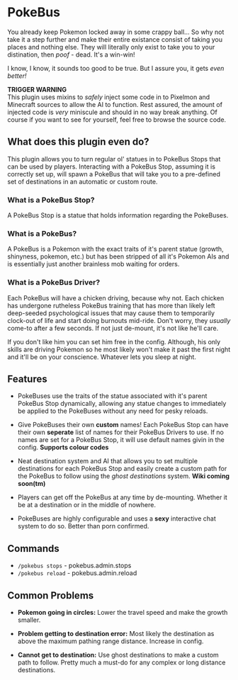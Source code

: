 # PokeBus
You already keep Pokemon locked away in some crappy ball... So why not take it a step further and make their entire existance consist of taking you places and nothing else. They will literally only exist to take you to your distination, then *poof* - dead. It's a win-win!

I know, I know, it sounds too good to be true. But I assure you, it gets *even better!*

**TRIGGER WARNING**  
This plugin uses mixins to *safely* inject some code in to Pixelmon and Minecraft sources to allow the AI to function.
Rest assured, the amount of injected code is *very* miniscule and should in no way break anything.
Of course if you want to see for yourself, feel free to browse the source code.

## What does this plugin even do?
This plugin allows you to turn regular ol' statues in to PokeBus Stops that can be used by players. Interacting with a PokeBus Stop, assuming it is correctly set up, will spawn a PokeBus that will take you to a pre-defined set of destinations in an automatic or custom route.

### What is a PokeBus Stop?
A PokeBus Stop is a statue that holds information regarding the PokeBuses.

### What is a PokeBus?
A PokeBus is a Pokemon with the exact traits of it's parent statue (growth, shinyness, pokemon, etc.) but has been stripped of all it's Pokemon AIs and is essentially just another brainless mob waiting for orders.

### What is a PokeBus Driver?
Each PokeBus will have a chicken driving, because why not. Each chicken has undergone rutheless PokeBus training that has more than likely left deep-seeded psychological issues that may cause them to temporarily clock-out of life and start doing burnouts mid-ride. Don't worry, they *usually* come-to after a few seconds. If not just de-mount, it's not like he'll care.

If you don't like him you can set him free in the config. Although, his only skills are driving Pokemon so he most likely won't make it past the first night and it'll be on your conscience. Whatever lets you sleep at night.

## Features
* PokeBuses use the traits of the statue associated with it's parent PokeBus Stop dynamically, allowing any statue changes to immediately be applied to the PokeBuses without any need for pesky reloads.

* Give PokeBuses their own **custom** names! Each PokeBus Stop can have their own **seperate** list of names for their PokeBus Drivers to use. If no names are set for a PokeBus Stop, it will use default names givin in the config. **Supports colour codes**

* Neat destination system and AI that allows you to set multiple destinations for each PokeBus Stop and easily create a custom path for the PokeBus to follow using the *ghost destinations* system. **Wiki coming soon(tm)**

* Players can get off the PokeBus at any time by de-mounting. Whether it be at a destination or in the middle of nowhere. 

* PokeBuses are highly configurable and uses a **sexy** interactive chat system to do so. Better than porn confirmed.

## Commands
* `/pokebus stops` - pokebus.admin.stops
* `/pokebus reload` - pokebus.admin.reload

## Common Problems
* **Pokemon going in circles:** Lower the travel speed and make the growth smaller.  

* **Problem getting to destination error:** Most likely the destination as above the maximum pathing range distance. Increase in config.  
* **Cannot get to destination:** Use ghost destinations to make a custom path to follow. Pretty much a must-do for any complex or long distance destinations.  
